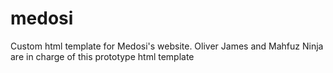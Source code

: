 # medosi
Custom html template for Medosi's website. 
Oliver James and Mahfuz Ninja are in charge of this prototype html template
